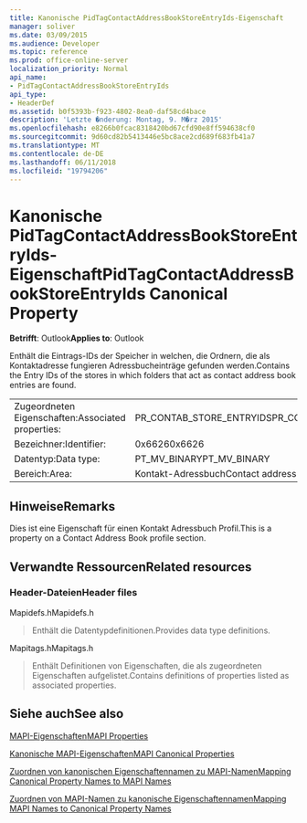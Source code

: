 ```yaml
---
title: Kanonische PidTagContactAddressBookStoreEntryIds-Eigenschaft
manager: soliver
ms.date: 03/09/2015
ms.audience: Developer
ms.topic: reference
ms.prod: office-online-server
localization_priority: Normal
api_name:
- PidTagContactAddressBookStoreEntryIds
api_type:
- HeaderDef
ms.assetid: b0f5393b-f923-4802-8ea0-daf58cd4bace
description: 'Letzte �nderung: Montag, 9. M�rz 2015'
ms.openlocfilehash: e8266b0fcac8318420bd67cfd90e8ff594638cf0
ms.sourcegitcommit: 9d60cd82b5413446e5bc8ace2cd689f683fb41a7
ms.translationtype: MT
ms.contentlocale: de-DE
ms.lasthandoff: 06/11/2018
ms.locfileid: "19794206"
---
```

# <a name="pidtagcontactaddressbookstoreentryids-canonical-property"></a><span data-ttu-id="43f6f-103">Kanonische PidTagContactAddressBookStoreEntryIds-Eigenschaft</span><span class="sxs-lookup"><span data-stu-id="43f6f-103">PidTagContactAddressBookStoreEntryIds Canonical Property</span></span>

  
  
<span data-ttu-id="43f6f-104">**Betrifft**: Outlook</span><span class="sxs-lookup"><span data-stu-id="43f6f-104">**Applies to**: Outlook</span></span> 
  
<span data-ttu-id="43f6f-105">Enthält die Eintrags-IDs der Speicher in welchen, die Ordnern, die als Kontaktadresse fungieren Adressbucheinträge gefunden werden.</span><span class="sxs-lookup"><span data-stu-id="43f6f-105">Contains the Entry IDs of the stores in which folders that act as contact address book entries are found.</span></span>
  
|||
|:-----|:-----|
|<span data-ttu-id="43f6f-106">Zugeordneten Eigenschaften:</span><span class="sxs-lookup"><span data-stu-id="43f6f-106">Associated properties:</span></span>  <br/> |<span data-ttu-id="43f6f-107">PR_CONTAB_STORE_ENTRYIDS</span><span class="sxs-lookup"><span data-stu-id="43f6f-107">PR_CONTAB_STORE_ENTRYIDS</span></span>  <br/> |
|<span data-ttu-id="43f6f-108">Bezeichner:</span><span class="sxs-lookup"><span data-stu-id="43f6f-108">Identifier:</span></span>  <br/> |<span data-ttu-id="43f6f-109">0x6626</span><span class="sxs-lookup"><span data-stu-id="43f6f-109">0x6626</span></span>  <br/> |
|<span data-ttu-id="43f6f-110">Datentyp:</span><span class="sxs-lookup"><span data-stu-id="43f6f-110">Data type:</span></span>  <br/> |<span data-ttu-id="43f6f-111">PT_MV_BINARY</span><span class="sxs-lookup"><span data-stu-id="43f6f-111">PT_MV_BINARY</span></span>  <br/> |
|<span data-ttu-id="43f6f-112">Bereich:</span><span class="sxs-lookup"><span data-stu-id="43f6f-112">Area:</span></span>  <br/> |<span data-ttu-id="43f6f-113">Kontakt-Adressbuch</span><span class="sxs-lookup"><span data-stu-id="43f6f-113">Contact address book</span></span>  <br/> |
   
## <a name="remarks"></a><span data-ttu-id="43f6f-114">Hinweise</span><span class="sxs-lookup"><span data-stu-id="43f6f-114">Remarks</span></span>

<span data-ttu-id="43f6f-115">Dies ist eine Eigenschaft für einen Kontakt Adressbuch Profil.</span><span class="sxs-lookup"><span data-stu-id="43f6f-115">This is a property on a Contact Address Book profile section.</span></span>
  
## <a name="related-resources"></a><span data-ttu-id="43f6f-116">Verwandte Ressourcen</span><span class="sxs-lookup"><span data-stu-id="43f6f-116">Related resources</span></span>

### <a name="header-files"></a><span data-ttu-id="43f6f-117">Header-Dateien</span><span class="sxs-lookup"><span data-stu-id="43f6f-117">Header files</span></span>

<span data-ttu-id="43f6f-118">Mapidefs.h</span><span class="sxs-lookup"><span data-stu-id="43f6f-118">Mapidefs.h</span></span>
  
> <span data-ttu-id="43f6f-119">Enthält die Datentypdefinitionen.</span><span class="sxs-lookup"><span data-stu-id="43f6f-119">Provides data type definitions.</span></span>
    
<span data-ttu-id="43f6f-120">Mapitags.h</span><span class="sxs-lookup"><span data-stu-id="43f6f-120">Mapitags.h</span></span>
  
> <span data-ttu-id="43f6f-121">Enthält Definitionen von Eigenschaften, die als zugeordneten Eigenschaften aufgelistet.</span><span class="sxs-lookup"><span data-stu-id="43f6f-121">Contains definitions of properties listed as associated properties.</span></span>
    
## <a name="see-also"></a><span data-ttu-id="43f6f-122">Siehe auch</span><span class="sxs-lookup"><span data-stu-id="43f6f-122">See also</span></span>



[<span data-ttu-id="43f6f-123">MAPI-Eigenschaften</span><span class="sxs-lookup"><span data-stu-id="43f6f-123">MAPI Properties</span></span>](mapi-properties.md)
  
[<span data-ttu-id="43f6f-124">Kanonische MAPI-Eigenschaften</span><span class="sxs-lookup"><span data-stu-id="43f6f-124">MAPI Canonical Properties</span></span>](mapi-canonical-properties.md)
  
[<span data-ttu-id="43f6f-125">Zuordnen von kanonischen Eigenschaftennamen zu MAPI-Namen</span><span class="sxs-lookup"><span data-stu-id="43f6f-125">Mapping Canonical Property Names to MAPI Names</span></span>](mapping-canonical-property-names-to-mapi-names.md)
  
[<span data-ttu-id="43f6f-126">Zuordnen von MAPI-Namen zu kanonische Eigenschaftennamen</span><span class="sxs-lookup"><span data-stu-id="43f6f-126">Mapping MAPI Names to Canonical Property Names</span></span>](mapping-mapi-names-to-canonical-property-names.md)

